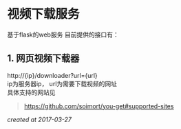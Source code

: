 # 视频下载服务 #   
基于flask的web服务 
目前提供的接口有：

## 1. 网页视频下载器   
  http://{ip}/downloader?url={url}  
  ip为服务器ip， url为需要下载视频的网址   
  具体支持的网站见
  > https://github.com/soimort/you-get#supported-sites

_created at 2017-03-27_
